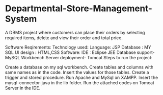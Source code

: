 # Departmental-Store-Management-System
A DBMS project where customers can place their orders by selecting required items, delete and view their order and total price.

Software Reqirements: Technology used:
Language: JSP
Database : MY SQL
UI design : HTML,CSS Software:
IDE : Eclipse JEE
Database support- MySQL Workbench
Server deployment- Tomcat
Steps to run the project:

Create a database on my sql workbench.
Create tables and columns with same names as in the code.
Insert the values for those tables.
Create a trigger and stored procedure.
Run Apache and MySql on XAMPP.
Insert the mysql-connector-java in the lib folder.
Run the attached codes on Tomcat Server in the IDE.

